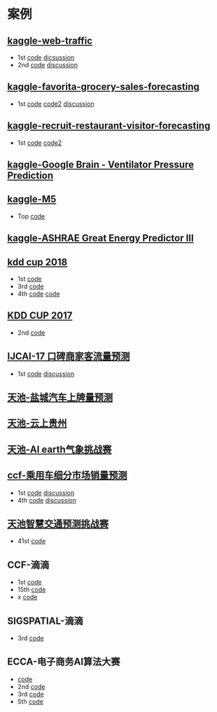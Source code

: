 # 案例

## [kaggle-web-traffic](https://www.kaggle.com/c/web-traffic-time-series-forecasting)
- 1st [code](https://github.com/Arturus/kaggle-web-traffic) [dicsussion](https://www.kaggle.com/c/web-traffic-time-series-forecasting/discussion/43795)
- 2nd [code](https://github.com/jfpuget/Kaggle/tree/master/WebTrafficPrediction) [discussion](https://www.kaggle.com/c/web-traffic-time-series-forecasting/discussion/39395)


## [kaggle-favorita-grocery-sales-forecasting](https://www.kaggle.com/c/favorita-grocery-sales-forecasting)
- 1st [code](https://www.kaggle.com/shixw125/1st-place-lgb-model-public-0-506-private-0-511) [code2](https://www.kaggle.com/shixw125/1st-place-nn-model-public-0-507-private-0-513) [discussion](https://www.kaggle.com/c/favorita-grocery-sales-forecasting/discussion/47582)


## [kaggle-recruit-restaurant-visitor-forecasting](https://www.kaggle.com/c/recruit-restaurant-visitor-forecasting)
- 1st [code](https://www.kaggle.com/pureheart/1st-place-lgb-model-public-0-470-private-0-502) [code2](https://www.kaggle.com/pureheart/1st-place-lgb-model-public-0-470-private-0-502)

## [kaggle-Google Brain - Ventilator Pressure Prediction](https://www.kaggle.com/competitions/ventilator-pressure-prediction/overview)

## [kaggle-M5]()
- Top [code](https://github.com/Mcompetitions/M5-methods)

## [kaggle-ASHRAE Great Energy Predictor III](https://www.kaggle.com/c/ashrae-energy-prediction/overview)

## [kdd cup 2018](https://www.biendata.xyz/competition/kdd_2018/)
- 1st [code](https://github.com/luoda888/2018-KDD-Cup-Top1-Solutions)
- 3rd [code](https://github.com/12190143/KDD_CUP_2018)
- 4th [code](https://github.com/piupiuup/kdd2018/blob/master/.gitignore/code) [code](https://github.com/CortexFoundation/kdd2018-rank4)

## [KDD CUP 2017](https://tianchi.aliyun.com/competition/entrance/231597/introduction)
- 2nd [code](https://github.com/12190143/Black-Swan)

## [IJCAI-17 口碑商家客流量预测](https://tianchi.aliyun.com/competition/entrance/231591/introduction)
- 1st [code](https://github.com/YouChouNoBB/ijcai-17-top1-single-mole-solution) [discussion](https://blog.csdn.net/Bryan__/article/details/77435245?spm=1001.2014.3001.5501)


## [天池-盐城汽车上牌量预测](https://tianchi.aliyun.com/competition/entrance/231641/introduction)

## [天池-云上贵州](https://tianchi.aliyun.com/forum?spm=5176.21852664.0.0.26e1ca559oajoR#raceId=231598)

## [天池-AI earth气象挑战赛](https://tianchi.aliyun.com/competition/entrance/531871/introduction)

## [ccf-乘用车细分市场销量预测]()
- 1st [code](https://github.com/cxq80803716/2019-CCF-BDCI-Car_sales) [discussion](https://zhuanlan.zhihu.com/p/98926322)
- 4th [code](https://github.com/zwkkk/2019-CCF-Sales-Forecast-of-Passenger-Vehicle-Segment-Market) [discussion](https://zhuanlan.zhihu.com/p/98611487)


## [天池智慧交通预测挑战赛]()
- 41st [code](https://github.com/PENGZhaoqing/TimeSeriesPrediction)

## CCF-滴滴
- 1st [code](https://github.com/shyoulala/CCF_BDCI_2020_DIDI_rank1_solution)
- 15th [code](https://github.com/JarvisKevin/CCF2020_didi_road_status_prediction_15th)
- x [code](https://mp.weixin.qq.com/s/79nClS2K1jg__1QxVZJGBQ)


## SIGSPATIAL-滴滴
- 3rd [code](https://github.com/Phimos/SIGSPATIAL-2021-GISCUP-3rd-Solution)

## ECCA-电子商务AI算法大赛
- [code](https://github.com/plantsgo/ECAA-AI-)
- 2nd [code](https://github.com/cXPromise/2021ECAA_Top2_Solution/blob/main/code/train_model.py)
- 3rd [code](https://github.com/hzs-ai/Digital-Marketing-Sales-Prediction-Competition-DMSPC-Third-Solution)
- 5th [code](https://github.com/YeYeYetta/ECAA_Yetta)